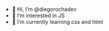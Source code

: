 - 👋 Hi, I’m @diegorochadev
- 👀 I’m interested in JS
- 🌱 I’m currently learning css and html


<!---
diegorochadev/diegorochadev is a ✨ special ✨ repository because its `README.md` (this file) appears on your GitHub profile.
You can click the Preview link to take a look at your changes.
--->
